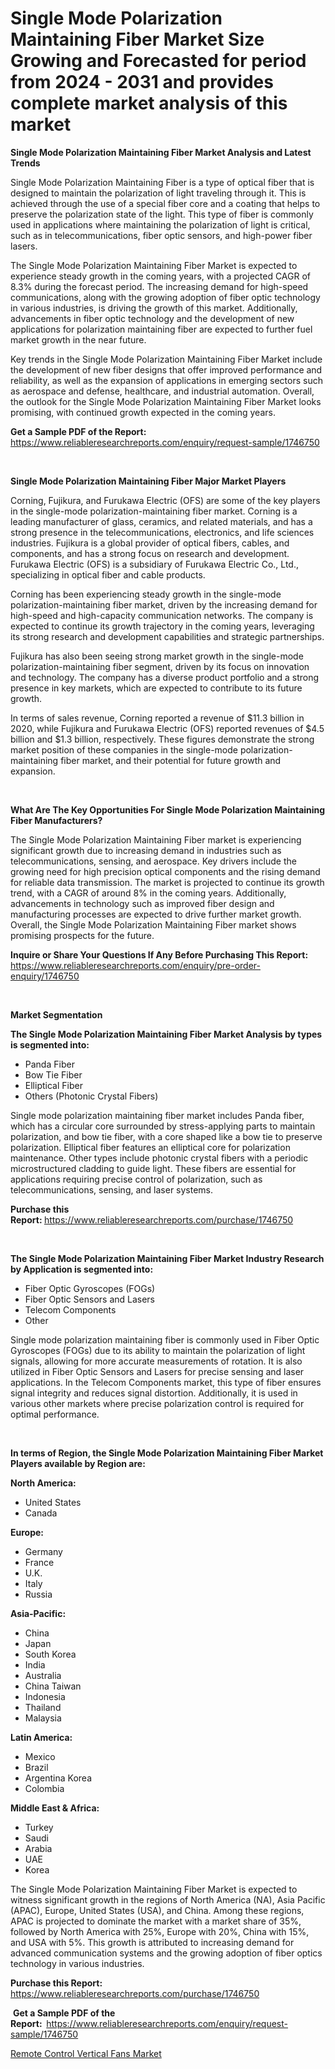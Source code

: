 <p><h1>Single Mode Polarization Maintaining Fiber Market Size Growing and Forecasted for period from 2024 - 2031 and provides complete market analysis of this market</h1></p><p><strong>Single Mode Polarization Maintaining Fiber Market Analysis and Latest Trends</strong></p>
<p><p>Single Mode Polarization Maintaining Fiber is a type of optical fiber that is designed to maintain the polarization of light traveling through it. This is achieved through the use of a special fiber core and a coating that helps to preserve the polarization state of the light. This type of fiber is commonly used in applications where maintaining the polarization of light is critical, such as in telecommunications, fiber optic sensors, and high-power fiber lasers.</p><p>The Single Mode Polarization Maintaining Fiber Market is expected to experience steady growth in the coming years, with a projected CAGR of 8.3% during the forecast period. The increasing demand for high-speed communications, along with the growing adoption of fiber optic technology in various industries, is driving the growth of this market. Additionally, advancements in fiber optic technology and the development of new applications for polarization maintaining fiber are expected to further fuel market growth in the near future.</p><p>Key trends in the Single Mode Polarization Maintaining Fiber Market include the development of new fiber designs that offer improved performance and reliability, as well as the expansion of applications in emerging sectors such as aerospace and defense, healthcare, and industrial automation. Overall, the outlook for the Single Mode Polarization Maintaining Fiber Market looks promising, with continued growth expected in the coming years.</p></p>
<p><strong>Get a Sample PDF of the Report:&nbsp;</strong> <a href="https://www.reliableresearchreports.com/enquiry/request-sample/1746750">https://www.reliableresearchreports.com/enquiry/request-sample/1746750</a></p>
<p>&nbsp;</p>
<p><strong>Single Mode Polarization Maintaining Fiber Major Market Players</strong></p>
<p><p>Corning, Fujikura, and Furukawa Electric (OFS) are some of the key players in the single-mode polarization-maintaining fiber market. Corning is a leading manufacturer of glass, ceramics, and related materials, and has a strong presence in the telecommunications, electronics, and life sciences industries. Fujikura is a global provider of optical fibers, cables, and components, and has a strong focus on research and development. Furukawa Electric (OFS) is a subsidiary of Furukawa Electric Co., Ltd., specializing in optical fiber and cable products.</p><p>Corning has been experiencing steady growth in the single-mode polarization-maintaining fiber market, driven by the increasing demand for high-speed and high-capacity communication networks. The company is expected to continue its growth trajectory in the coming years, leveraging its strong research and development capabilities and strategic partnerships.</p><p>Fujikura has also been seeing strong market growth in the single-mode polarization-maintaining fiber segment, driven by its focus on innovation and technology. The company has a diverse product portfolio and a strong presence in key markets, which are expected to contribute to its future growth.</p><p>In terms of sales revenue, Corning reported a revenue of $11.3 billion in 2020, while Fujikura and Furukawa Electric (OFS) reported revenues of $4.5 billion and $1.3 billion, respectively. These figures demonstrate the strong market position of these companies in the single-mode polarization-maintaining fiber market, and their potential for future growth and expansion.</p></p>
<p>&nbsp;</p>
<p><strong>What Are The Key Opportunities For Single Mode Polarization Maintaining Fiber Manufacturers?</strong></p>
<p><p>The Single Mode Polarization Maintaining Fiber market is experiencing significant growth due to increasing demand in industries such as telecommunications, sensing, and aerospace. Key drivers include the growing need for high precision optical components and the rising demand for reliable data transmission. The market is projected to continue its growth trend, with a CAGR of around 8% in the coming years. Additionally, advancements in technology such as improved fiber design and manufacturing processes are expected to drive further market growth. Overall, the Single Mode Polarization Maintaining Fiber market shows promising prospects for the future.</p></p>
<p><strong>Inquire or Share Your Questions If Any Before Purchasing This Report:</strong> <a href="https://www.reliableresearchreports.com/enquiry/pre-order-enquiry/1746750">https://www.reliableresearchreports.com/enquiry/pre-order-enquiry/1746750</a></p>
<p>&nbsp;</p>
<p><strong>Market Segmentation</strong></p>
<p><strong>The Single Mode Polarization Maintaining Fiber Market Analysis by types is segmented into:</strong></p>
<p><ul><li>Panda Fiber</li><li>Bow Tie Fiber</li><li>Elliptical Fiber</li><li>Others (Photonic Crystal Fibers)</li></ul></p>
<p><p>Single mode polarization maintaining fiber market includes Panda fiber, which has a circular core surrounded by stress-applying parts to maintain polarization, and bow tie fiber, with a core shaped like a bow tie to preserve polarization. Elliptical fiber features an elliptical core for polarization maintenance. Other types include photonic crystal fibers with a periodic microstructured cladding to guide light. These fibers are essential for applications requiring precise control of polarization, such as telecommunications, sensing, and laser systems.</p></p>
<p><strong>Purchase this Report:&nbsp;</strong><a href="https://www.reliableresearchreports.com/purchase/1746750">https://www.reliableresearchreports.com/purchase/1746750</a></p>
<p>&nbsp;</p>
<p><strong>The Single Mode Polarization Maintaining Fiber Market Industry Research by Application is segmented into:</strong></p>
<p><ul><li>Fiber Optic Gyroscopes (FOGs)</li><li>Fiber Optic Sensors and Lasers</li><li>Telecom Components</li><li>Other</li></ul></p>
<p><p>Single mode polarization maintaining fiber is commonly used in Fiber Optic Gyroscopes (FOGs) due to its ability to maintain the polarization of light signals, allowing for more accurate measurements of rotation. It is also utilized in Fiber Optic Sensors and Lasers for precise sensing and laser applications. In the Telecom Components market, this type of fiber ensures signal integrity and reduces signal distortion. Additionally, it is used in various other markets where precise polarization control is required for optimal performance.</p></p>
<p>&nbsp;</p>
<p><strong>In terms of Region, the Single Mode Polarization Maintaining Fiber Market Players available by Region are:</strong></p>
<p>
    <p> <strong> North America: </strong>
        <ul>
            <li>United States</li>
            <li>Canada</li>
        </ul>
        </p> 
    <p> <strong> Europe: </strong>
        <ul>
            <li>Germany</li>
            <li>France</li>
            <li>U.K.</li>
            <li>Italy</li>
            <li>Russia</li>
        </ul>
        </p> 
    <p> <strong> Asia-Pacific: </strong>
        <ul>
            <li>China</li>
            <li>Japan</li>
            <li>South Korea</li>
            <li>India</li>
            <li>Australia</li>
            <li>China Taiwan</li>
            <li>Indonesia</li>
            <li>Thailand</li>
            <li>Malaysia</li>
        </ul>
        </p> 
    <p> <strong> Latin America: </strong>
        <ul>
            <li>Mexico</li>
            <li>Brazil</li>
            <li>Argentina Korea</li>
            <li>Colombia</li>
        </ul>
        </p> 
    <p> <strong> Middle East & Africa: </strong>
        <ul>
            <li>Turkey</li>
            <li>Saudi</li>
            <li>Arabia</li>
            <li>UAE</li>
            <li>Korea</li>
        </ul>
    </p>
    </p>
<p><p>The Single Mode Polarization Maintaining Fiber Market is expected to witness significant growth in the regions of North America (NA), Asia Pacific (APAC), Europe, United States (USA), and China. Among these regions, APAC is projected to dominate the market with a market share of 35%, followed by North America with 25%, Europe with 20%, China with 15%, and USA with 5%. This growth is attributed to increasing demand for advanced communication systems and the growing adoption of fiber optics technology in various industries.</p></p>
<p><strong>Purchase this Report: </strong><a href="https://www.reliableresearchreports.com/purchase/1746750">https://www.reliableresearchreports.com/purchase/1746750</a></p>
<p>&nbsp;<strong>Get a Sample PDF of the Report:&nbsp;&nbsp;</strong><a href="https://www.reliableresearchreports.com/enquiry/request-sample/1746750">https://www.reliableresearchreports.com/enquiry/request-sample/1746750</a></p>
<p><strong></strong></p>
<p><p><a href="https://github.com/ruddyyedelwadw/Market-Research-Report-List-1/blob/main/remote-control-vertical-fans-market.md">Remote Control Vertical Fans Market</a></p></p>